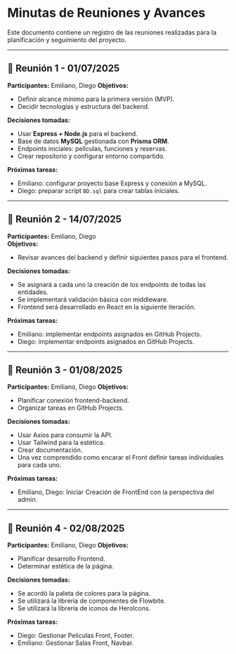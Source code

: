 # Minutas de Reuniones y Avances

Este documento contiene un registro de las reuniones realizadas para la planificación y seguimiento del proyecto.

---

## 📅 Reunión 1 - 01/07/2025

**Participantes:** Emiliano, Diego
**Objetivos:**

- Definir alcance mínimo para la primera versión (MVP).
- Decidir tecnologías y estructura del backend.

**Decisiones tomadas:**

- Usar **Express + Node.js** para el backend.
- Base de datos **MySQL** gestionada con **Prisma ORM**.
- Endpoints iniciales: películas, funciones y reservas.
- Crear repositorio y configurar entorno compartido.

**Próximas tareas:**

- Emiliano: configurar proyecto base Express y conexión a MySQL.
- Diego: preparar script `BD.sql` para crear tablas iniciales.

---

## 📅 Reunión 2 - 14/07/2025

**Participantes:** Emiliano, Diego  
**Objetivos:**

- Revisar avances del backend y definir siguientes pasos para el frontend.

**Decisiones tomadas:**

- Se asignará a cada uno la creación de los endpoints de todas las entidades.
- Se implementará validación básica con middleware.
- Frontend será desarrollado en React en la siguiente iteración.

**Próximas tareas:**

- Emiliano: implementar endpoints asignados en GitHub Projects.
- Diego: implementar endpoints asignados en GitHub Projects.

---

## 📅 Reunión 3 - 01/08/2025

**Participantes:** Emiliano, Diego
**Objetivos:**

- Planificar conexión frontend-backend.
- Organizar tareas en GitHub Projects.

**Decisiones tomadas:**

- Usar Axios para consumir la API.
- Usar Tailwind para la estética.
- Crear documentación.
- Una vez comprendido como encarar el Front definir tareas individuales para cada uno.

**Próximas tareas:**

- Emiliano, Diego: Iniciar Creación de FrontEnd con la perspectiva del admin.

---

## 📅 Reunión 4 - 02/08/2025

**Participantes:** Emiliano, Diego
**Objetivos:**

- Planificar desarrollo Frontend.
- Determinar estética de la página.

**Decisiones tomadas:**

- Se acordó la paleta de colores para la página.
- Se utilizará la librería de componentes de Flowbite.
- Se utilizará la libreria de iconos de HeroIcons.

**Próximas tareas:**

- Diego: Gestionar Peliculas Front, Footer.
- Emiliano: Gestionar Salas Front, Navbar.
